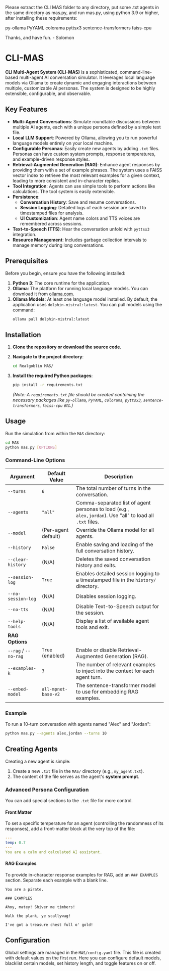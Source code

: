 Please extract the CLI MAS folder to any directory,
put some .txt agents in the same directory as mas.py,
and run mas.py, using python 3.9 or higher, after installing these requirements:

py-ollama
PyYAML
colorama
pyttsx3
sentence-transformers
faiss-cpu 

Thanks, and have fun. - Solomon

# CLI-MAS

**CLI Multi-Agent System (CLI-MAS)** is a sophisticated, command-line-based multi-agent AI conversation simulator. It leverages local language models via Ollama to create dynamic and engaging interactions between multiple, customizable AI personas. The system is designed to be highly extensible, configurable, and observable.

## Key Features

- **Multi-Agent Conversations**: Simulate roundtable discussions between multiple AI agents, each with a unique persona defined by a simple text file.
- **Local LLM Support**: Powered by Ollama, allowing you to run powerful language models entirely on your local machine.
- **Configurable Personas**: Easily create new agents by adding `.txt` files. Personas can have custom system prompts, response temperatures, and example-driven response styles.
- **Retrieval-Augmented Generation (RAG)**: Enhance agent responses by providing them with a set of example phrases. The system uses a FAISS vector index to retrieve the most relevant examples for a given context, leading to more consistent and in-character replies.
- **Tool Integration**: Agents can use simple tools to perform actions like calculations. The tool system is easily extensible.
- **Persistence**:
    - **Conversation History**: Save and resume conversations.
    - **Session Logging**: Detailed logs of each session are saved to timestamped files for analysis.
    - **UI Customization**: Agent name colors and TTS voices are remembered across sessions.
- **Text-to-Speech (TTS)**: Hear the conversation unfold with `pyttsx3` integration.
- **Resource Management**: Includes garbage collection intervals to manage memory during long conversations.

## Prerequisites

Before you begin, ensure you have the following installed:

1.  **Python 3**: The core runtime for the application.
2.  **Ollama**: The platform for running local language models. You can download it from [ollama.com](https://ollama.com/).
3.  **Ollama Models**: At least one language model installed. By default, the application uses `dolphin-mistral:latest`. You can pull models using the command:
    ```sh
    ollama pull dolphin-mistral:latest
    ```

## Installation

1.  **Clone the repository or download the source code.**

2.  **Navigate to the project directory**:
    ```sh
    cd Realgoblin MAS/
    ```

3.  **Install the required Python packages**:
    ```sh
    pip install -r requirements.txt
    ```
    *(Note: A `requirements.txt` file should be created containing the necessary packages like `py-ollama`, `PyYAML`, `colorama`, `pyttsx3`, `sentence-transformers`, `faiss-cpu` etc.)*

## Usage

Run the simulation from within the `MAS` directory:

```sh
cd MAS
python mas.py [OPTIONS]
```

### Command-Line Options

| Argument              | Default Value                       | Description                                                                                              |
| --------------------- | ----------------------------------- | -------------------------------------------------------------------------------------------------------- |
| `--turns`             | `6`                                 | The total number of turns in the conversation.                                                           |
| `--agents`            | `"all"`                             | Comma-separated list of agent personas to load (e.g., `alex,jordan`). Use "all" to load all `.txt` files. |
| `--model`             | (Per-agent default)                 | Override the Ollama model for all agents.                                                                |
| `--history`           | `False`                             | Enable saving and loading of the full conversation history.                                              |
| `--clear-history`     | (N/A)                               | Deletes the saved conversation history and exits.                                                        |
| `--session-log`       | `True`                              | Enables detailed session logging to a timestamped file in the `history/` directory.                      |
| `--no-session-log`    | (N/A)                               | Disables session logging.                                                                                |
| `--no-tts`            | (N/A)                               | Disable Text-to-Speech output for the session.                                                           |
| `--help-tools`        | (N/A)                               | Display a list of available agent tools and exit.                                                        |
| **RAG Options**       |                                     |                                                                                                          |
| `--rag` / `--no-rag`  | `True` (enabled)                    | Enable or disable Retrieval-Augmented Generation (RAG).                                                  |
| `--examples-k`        | `3`                                 | The number of relevant examples to inject into the context for each agent turn.                          |
| `--embed-model`       | `all-mpnet-base-v2`                 | The sentence-transformer model to use for embedding RAG examples.                                        |

### Example

To run a 10-turn conversation with agents named "Alex" and "Jordan":

```sh
python mas.py --agents alex,jordan --turns 10
```

## Creating Agents

Creating a new agent is simple:

1.  Create a new `.txt` file in the `MAS/` directory (e.g., `my_agent.txt`).
2.  The content of the file serves as the agent's **system prompt**.

### Advanced Persona Configuration

You can add special sections to the `.txt` file for more control.

#### Front Matter

To set a specific temperature for an agent (controlling the randomness of its responses), add a front-matter block at the very top of the file:

```yaml
---
temp: 0.7
---
You are a calm and calculated AI assistant.
```

#### RAG Examples

To provide in-character response examples for RAG, add an `### EXAMPLES` section. Separate each example with a blank line.

```
You are a pirate.

### EXAMPLES

Ahoy, matey! Shiver me timbers!

Walk the plank, ye scallywag!

I've got a treasure chest full o' gold!
```

## Configuration

Global settings are managed in the `MAS/config.yaml` file. This file is created with default values on the first run. Here you can configure default models, blacklist certain models, set history length, and toggle features on or off. 
